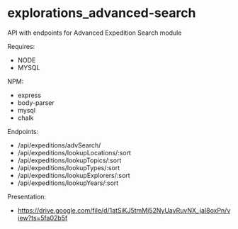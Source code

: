 # explorations_advanced-search
API with endpoints for Advanced Expedition Search module 

Requires:
* NODE
* MYSQL

NPM:
* express
* body-parser
* mysql
* chalk
  
Endpoints: 
* /api/expeditions/advSearch/
* /api/expeditions/lookupLocations/:sort
* /api/expeditions/lookupTopics/:sort
* /api/expeditions/lookupTypes/:sort
* /api/expeditions/lookupExplorers/:sort
* /api/expeditions/lookupYears/:sort

Presentation:
* https://drive.google.com/file/d/1atSiKJ5tmMj52NyUayRuvNX_jaI8oxPn/view?ts=5fa02b5f